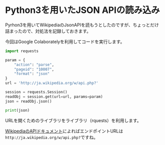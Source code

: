 # Python3を用いたJSON APIの読み込み
Pyrhon3を用いてWikipediaのJsonAPIを読もうとしたのですが、ちょっとだけ詰まったので、対処法を記録しておきます。  

今回はGoogle Colaboratelyを利用してコードを実行します。

``` Python
import requests

param = {
    "action": "parse",
    "pageid": "10007",
    "format": "json"
}
url = 'http://ja.wikipedia.org/w/api.php?'

session = requests.Session()
readObj = session.get(url=url, params=param)
json = readObj.json()

print(json)
```

URLを開くためのライブラリをライブラリ（rquests）を利用します。  

[WikipediaのAPIドキュメント](https://www.mediawiki.org/wiki/API:Main_page/ja)によればエンドポイントURLは`http://ja.wikipedia.org/w/api.php?`ですね。